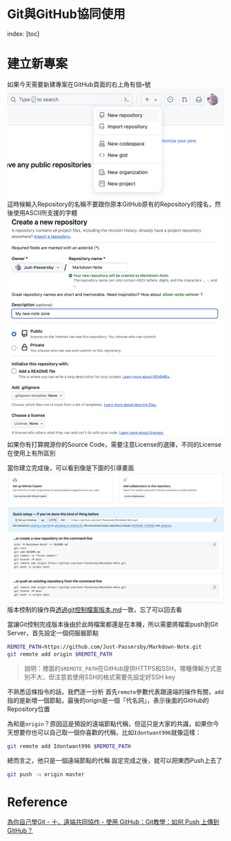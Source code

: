 # Git與GitHub協同使用

index:
[toc]

# 建立新專案
如果今天需要新建專案在GitHub頁面的右上角有個`+`號![](../Pictures/New_repository.png)
這時候輸入Repository的名稱不要跟你原本GitHub原有的Repository的撞名，然後使用ASCII所支援的字體![](../Pictures/New_repository_setting.png)
如果你有打算開源你的Source Code，需要注意License的選擇，不同的License在使用上有所區別

當你建立完成後，可以看到像是下圖的引導畫面![Quick setup](../Pictures/Repository_setup.png)
版本控制的操作與[透過git控制檔案版本.md](透過git控制檔案版本.md)一致，忘了可以回去看

當讓Git控制完成版本後由於此時檔案都還是在本機，所以需要將檔案push到Git Server，首先設定一個伺服器節點
```bash
REMOTE_PATH=https://github.com/Just-Passersby/Markdown-Note.git
git remote add origin $REMOTE_PATH
```
> 說明：裡面的`$REMOTE_PATH`在GitHub提供HTTPS和SSH，哪種傳輸方式差別不大，但注意若使用SSH的格式需要先設定好SSH key

不熟悉這條指令的話，我們逐一分析
首先`remote`參數代表跟遠端的操作有關，`add`指的是新增一個節點，最後的origin是一個「代名詞」，表示後面的GitHub的Repository位置

為和是`origin`？原因這是預設的遠端節點代稱，但這只是大家的共識，如果你今天想要你也可以自己取一個你喜歡的代稱，比如`Idontwant996`就像這樣：
```bash
git remote add Idontwant996 $REMOTE_PATH
```
總而言之，他只是一個遠端節點的代稱
設定完成之後，就可以把東西Push上去了
```bash
git push -u origin master
```


# Reference
[為你自己學Git - 十、遠端共同協作 - 使用 GitHub：Git教學：如何 Push 上傳到 GitHub？](https://gitbook.tw/chapters/github/push-to-github#google_vignette)

